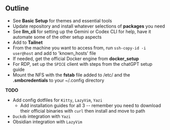 ## Outline
- See **Basic Setup** for themes and essential tools
- Update repository and install whatever selections of **packages** you need
- See **llm_cli** for setting up the Gemini or Codex CLI for help, have it automate some of the other setup aspects
- Add to **Tailnet**
- From the machine you want to access from, run `ssh-copy-id -i user@host` and add to 'known_hosts' file
- If needed, get the official Docker engine from **docker_setup**
- For RDP, set up the `SPICE` client with steps from the chatGPT setup guide
- Mount the NFS with the **fstab** file added to /etc/ and the **.smbcredentials** to your ~/.config directory



**TODO**
- Add config dotfiles for `Kitty`, `LazyVim`, `Yazi`
    - Add installation guides for all 3 -- remember you need to download their official binaries with `curl` then install and move to path
- `Duckdb` integration with `Yazi`
- Obsidian integration with `LazyVim`
